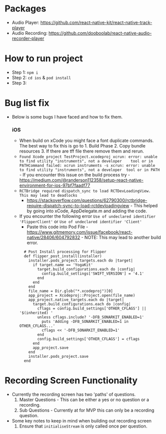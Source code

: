 # Packages
- Audio Player: https://github.com/react-native-kit/react-native-track-player 
- Audio Recording: https://github.com/dooboolab/react-native-audio-recorder-player 

# How to run project
- Step 1: `npm i`
- Step 2: `cd ios` & `pod install`
- Step 3: 

# Bug list fix
- Below is some bugs I have faced and how to fix them. 
  ### iOS
    - When build on xCode you might face a font duplicate commands. The best way to fix this is go to 1. Build Phase 2. Copy bundle resources 3. If there are tff file there remove them and rerun. 
    - `Found Xcode project TestProject.xcodeproj
      xcrun: error: unable to find utility "instruments", not a developer   
      tool or in PATHCommand failed: xcrun instruments -s
      xcrun: error: unable to find utility "instruments", not a developer 
      tool or in PATH` - If you encounter this issue on the build process try - https://medium.com/@randerson112358/setup-react-native-environment-for-ios-97bf7faadf77
    - `RCTBridge required dispatch_sync to load RCTDevLoadingView. This may lead to deadlocks`
      - https://stackoverflow.com/questions/62790300/rctbridge-require-dispatch-sync-to-load-rctdevloadingview - This helped by going into xCode, AppDelegate.m and adding the code.
    - If you encounter the following error `Use of undeclared identifier 'FlipperClient'` or `Use of undeclared identifier 'Client'` 
      - Paste this code into Pod File - https://www.gitmemory.com/issue/facebook/react-native/28406/604792832 - NOTE: This may lead to another build error.
      ```
        # Post Install processing for Flipper
        def flipper_post_install(installer)
          installer.pods_project.targets.each do |target|
            if target.name == 'YogaKit'
              target.build_configurations.each do |config|
                config.build_settings['SWIFT_VERSION'] = '4.1'
              end
            end
          end
          file_name = Dir.glob("*.xcodeproj")[0]
          app_project = Xcodeproj::Project.open(file_name)
          app_project.native_targets.each do |target|
            target.build_configurations.each do |config|
              cflags = config.build_settings['OTHER_CFLAGS'] || '$(inherited) '
              unless cflags.include? '-DFB_SONARKIT_ENABLED=1'
                puts 'Adding -DFB_SONARKIT_ENABLED=1 in OTHER_CFLAGS...'
                cflags << '-DFB_SONARKIT_ENABLED=1'
              end
              config.build_settings['OTHER_CFLAGS'] = cflags
            end
            app_project.save
          end
          installer.pods_project.save
        end
      ```


# Recording Screen Functionality

- Currently the recording screen has two 'paths' of questions. 
  1. Master Questions - This can be either a yes or no question or a recording. 
  2. Sub Questions - Currently at for MVP this can only be a recording question.
- Some key notes to keep in mind when building out recording screen
  1. Ensure that `initialiseStream` is only called once per question.